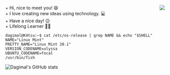 <p>
  <img src="https://i.pinimg.com/originals/f0/f0/d9/f0f0d932d6e39c7af5aa305cbd8da735.gif" align="right">
  + Hi, nice to meet you! 😄 <br>
  + I love creating new ideas using technology. 💻 <br>
  + Have a nice day! 😉 <br>
  + Lifelong Learner 👨‍💻 <br>
</p>

```console
dagimal@K4tsu:~$ cat /etc/os-release | grep NAME && echo "$SHELL"
NAME="Linux Mint"
PRETTY_NAME="Linux Mint 20.1"
VERSION_CODENAME=ulyssa
UBUNTU_CODENAME=focal
/usr/bin/fish
```

![Dagimal's GitHub stats](https://github-readme-stats.vercel.app/api?username=dagimal&show_icons=true&theme=default&count_private=true)
